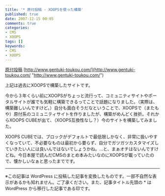 ```yaml
---
title: '* 原付投稿 - XOOPSを使った構築'
published: true
date: 2007-12-15 00:05
comments: true
categories:
- CMS
- XOOPS
tags: []
keywords:
- CMS
- XOOPS
---
```

[原付投稿](http://www.gentuki-toukou.com/ "原付投稿")
[http://www.gentuki-toukou.com/](http://www.gentuki-toukou.com/ "http://www.gentuki-toukou.com/")

上記は過去にXOOPSで構築したサイトです。

今から３年くらい前にXOOPSがちょっと流行って、コミュニティサイトやポータルサイトが誰でも気軽に構築できるってことで話題になりました。（実際は、構築難しいんですけど。）自分も面白そうだなということで、XOOPSで（またもや）原付系のコミュニティサイトを作りましたが、構築がめんどく挫折。それからXOOPS CUBEが出て、（XOOPS互換性なし？）今のサイトを構築してみました。

XOOPS CUBEでは、ブロックがデフォルトで最低限しかなく、非常に扱いやすくなっていて、不必要なものは最初から要らず、自分でガツガツカスタマイズしていきたい人には良いんではないでしょうかね。…と、まぁオチはないんですけどね。今日本屋で読んだCMSのまとめ本みたいなのにXOOPSが載っていたので、懐かしいなぁと思ったまでです。

---
※この記事は WordPress に投稿した記事を変換したものです。一部不自然な表示があるかも知れません。ご了承ください。また、記事タイトル先頭の * は WordPress から移行した記事である印です。
